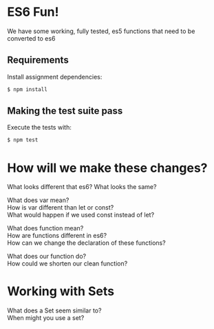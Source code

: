 # ES6 Fun!

We have some working, fully tested, es5 functions that need to be converted to es6

## Requirements

Install assignment dependencies:

```bash
$ npm install
```

## Making the test suite pass

Execute the tests with:

```bash
$ npm test
```

# How will we make these changes?

What looks different that es6? What looks the same?  

What does var mean?   
How is var different than let or const?  
What would happen if we used const instead of let?  

What does function mean?  
How are functions different in es6?  
How can we change the declaration of these functions?  

What does our function do?  
How could we shorten our clean function?  

# Working with Sets

What does a Set seem similar to?  
When might you use a set?  

